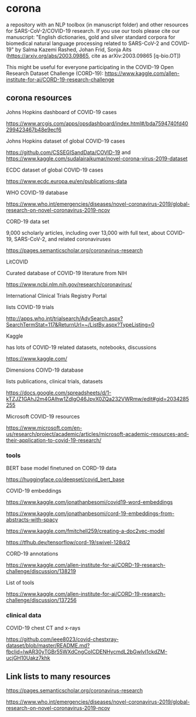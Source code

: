 # corona
a repository with an NLP toolbox (in manuscript folder) and other resources for SARS-CoV-2/COVID-19 research. If you use our tools please cite our manuscript:
 "English dictionaries, gold and silver standard corpora for biomedical natural language processing related to SARS-CoV-2 and COVID-19" by Salma Kazemi Rashed, Johan Frid, Sonja Aits (https://arxiv.org/abs/2003.09865, cite as arXiv:2003.09865 [q-bio.OT])
 
 
This might be useful for everyone participating in the COVID-19 Open Research Dataset Challenge (CORD-19): https://www.kaggle.com/allen-institute-for-ai/CORD-19-research-challenge


## corona resources
Johns Hopkins dashboard of COVID-19 cases 

https://www.arcgis.com/apps/opsdashboard/index.html#/bda7594740fd40299423467b48e9ecf6

Johns Hopkins dataset of global COVID-19 cases

https://github.com/CSSEGISandData/COVID-19 and https://www.kaggle.com/sudalairajkumar/novel-corona-virus-2019-dataset


ECDC dataset of global COVID-19 cases

https://www.ecdc.europa.eu/en/publications-data

WHO COVID-19 database

https://www.who.int/emergencies/diseases/novel-coronavirus-2019/global-research-on-novel-coronavirus-2019-ncov

CORD-19 data set

9,000 scholarly articles, including over 13,000 with full text, about COVID-19, SARS-CoV-2, and related coronaviruses

https://pages.semanticscholar.org/coronavirus-research

LitCOVID

Curated database of COVID-19 literature from NIH

https://www.ncbi.nlm.nih.gov/research/coronavirus/

International Clinical Trials Registry Portal

lists COVID-19 trials

http://apps.who.int/trialsearch/AdvSearch.aspx?SearchTermStat=117&ReturnUrl=~/ListBy.aspx?TypeListing=0

Kaggle

has lots of COVID-19 related datasets, notebooks, discussions

https://www.kaggle.com/

Dimensions COIVD-19 database

lists publications, clinical trials, datasets

https://docs.google.com/spreadsheets/d/1-kTZJZ1GAhJ2m4GAIhw1ZdlgO46JpvX0ZQa232VWRmw/edit#gid=2034285255

Microsoft COVID-19 resources

https://www.microsoft.com/en-us/research/project/academic/articles/microsoft-academic-resources-and-their-application-to-covid-19-research/


### tools
BERT base model finetuned on CORD-19 data

https://huggingface.co/deepset/covid_bert_base

COVID-19 embeddings

https://www.kaggle.com/jonathanbesomi/covid19-word-embeddings

https://www.kaggle.com/jonathanbesomi/cord-19-embeddings-from-abstracts-with-spacy

https://www.kaggle.com/fmitchell259/creating-a-doc2vec-model

https://tfhub.dev/tensorflow/cord-19/swivel-128d/2

CORD-19 annotations

https://www.kaggle.com/allen-institute-for-ai/CORD-19-research-challenge/discussion/138219

List of tools

https://www.kaggle.com/allen-institute-for-ai/CORD-19-research-challenge/discussion/137256
 
 
 ### clinical data
COVID-19 chest CT and x-rays

https://github.com/ieee8023/covid-chestxray-dataset/blob/master/README.md?fbclid=IwAR30yTGBr55WXdCngCoICDENHycmdL2bGwlvl1ckdZM-ucjGH10Uakz7khk



## Link lists to many resources
https://pages.semanticscholar.org/coronavirus-research

https://www.who.int/emergencies/diseases/novel-coronavirus-2019/global-research-on-novel-coronavirus-2019-ncov
